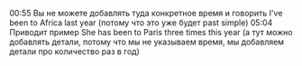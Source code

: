 00:55 Вы не можете добавлять туда конкретное время и говорить I've been to Africa last year (потому что это уже будет past simple)
05:04 Приводит пример She has been to Paris three times this year (а тут можно добавлять детали, потому что мы не указываем время, мы добавляем детали про количество раз в год)

